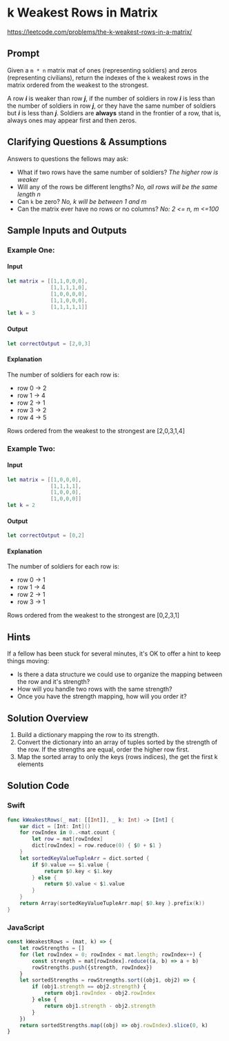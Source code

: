 # k Weakest Rows in Matrix

https://leetcode.com/problems/the-k-weakest-rows-in-a-matrix/

## Prompt

Given a `m * n` matrix mat of ones (representing soldiers) and zeros (representing civilians), return the indexes of the `k` weakest rows in the matrix ordered from the weakest to the strongest.

A row ***i*** is weaker than row ***j***, if the number of soldiers in row ***i*** is less than the number of soldiers in row ***j***, or they have the same number of soldiers but ***i*** is less than ***j***. Soldiers are **always** stand in the frontier of a row, that is, always ones may appear first and then zeros.

## Clarifying Questions & Assumptions

Answers to questions the fellows may ask:

- What if two rows have the same number of soldiers? _The higher row is weaker_
- Will any of the rows be different lengths? _No, all rows will be the same length n_
- Can `k` be zero? _No, k will be between 1 and m_
- Can the matrix ever have no rows or no columns? _No: 2 <= n, m <=100_

## Sample Inputs and Outputs

### Example One:

#### Input

```swift
let matrix = [[1,1,0,0,0],
              [1,1,1,1,0],
              [1,0,0,0,0],
              [1,1,0,0,0],
              [1,1,1,1,1]]
let k = 3              
```

#### Output

```swift
let correctOutput = [2,0,3]
```
#### Explanation

The number of soldiers for each row is:
- row 0 -> 2
- row 1 -> 4
- row 2 -> 1
- row 3 -> 2
- row 4 -> 5

Rows ordered from the weakest to the strongest are [2,0,3,1,4]

### Example Two:

#### Input

```swift
let matrix = [[1,0,0,0],
              [1,1,1,1],
              [1,0,0,0],
              [1,0,0,0]]
let k = 2              
```

#### Output

```swift
let correctOutput = [0,2]
```
#### Explanation

The number of soldiers for each row is:
- row 0 -> 1
- row 1 -> 4
- row 2 -> 1
- row 3 -> 1

Rows ordered from the weakest to the strongest are [0,2,3,1]

## Hints

If a fellow has been stuck for several minutes, it's OK to offer a hint to keep things moving:

- Is there a data structure we could use to organize the mapping between the row and it's strength?
- How will you handle two rows with the same strength?
- Once you have the strength mapping, how will you order it?

## Solution Overview

1. Build a dictionary mapping the row to its strength.
2. Convert the dictionary into an array of tuples sorted by the strength of the row.  If the strengths are equal, order the higher row first.
3. Map the sorted array to only the keys (rows indices), the get the first k elements

## Solution Code

### Swift

```swift
func kWeakestRows(_ mat: [[Int]], _ k: Int) -> [Int] {
    var dict = [Int: Int]()
    for rowIndex in 0..<mat.count {
        let row = mat[rowIndex]
        dict[rowIndex] = row.reduce(0) { $0 + $1 }
    }
    let sortedKeyValueTupleArr = dict.sorted {
        if $0.value == $1.value {
            return $0.key < $1.key
        } else {
            return $0.value < $1.value    
        }            
    }
    return Array(sortedKeyValueTupleArr.map{ $0.key }.prefix(k))
}
```

### JavaScript

```js
const kWeakestRows = (mat, k) => {
    let rowStrengths = []
    for (let rowIndex = 0; rowIndex < mat.length; rowIndex++) {
        const strength = mat[rowIndex].reduce((a, b) => a + b)
        rowStrengths.push({strength, rowIndex})
    }
    let sortedStrengths = rowStrengths.sort((obj1, obj2) => {
        if (obj1.strength == obj2.strength) {
            return obj1.rowIndex - obj2.rowIndex
        } else {
            return obj1.strength - obj2.strength
        }
    })
    return sortedStrengths.map((obj) => obj.rowIndex).slice(0, k)
}
```
